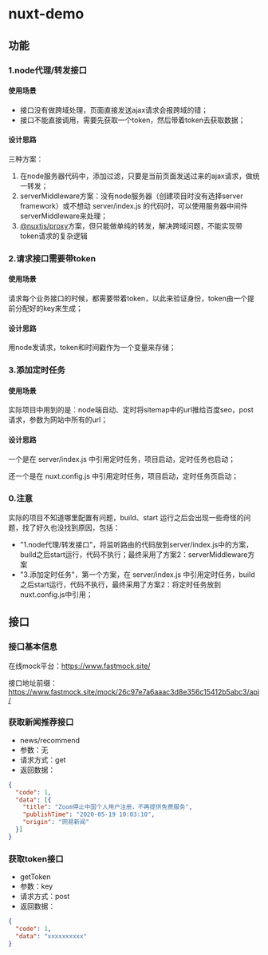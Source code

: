 # nuxt-demo

## 功能

### 1.node代理/转发接口
#### 使用场景
- 接口没有做跨域处理，页面直接发送ajax请求会报跨域的错；
- 接口不能直接调用，需要先获取一个token，然后带着token去获取数据；

#### 设计思路
三种方案：
1. 在node服务器代码中，添加过滤，只要是当前页面发送过来的ajax请求，做统一转发；
2. serverMiddleware方案：没有node服务器（创建项目时没有选择server framework）或不想动 server/index.js 的代码时，可以使用服务器中间件serverMiddleware来处理；
3. [@nuxtjs/proxy](https://www.npmjs.com/package/@nuxtjs/proxy)方案，但只能做单纯的转发，解决跨域问题，不能实现带token请求的复杂逻辑   


### 2.请求接口需要带token
#### 使用场景
请求每个业务接口的时候，都需要带着token，以此来验证身份，token由一个提前分配好的key来生成；

#### 设计思路
用node发请求，token和时间戳作为一个变量来存储；


### 3.添加定时任务
#### 使用场景
实际项目中用到的是：node端自动、定时将sitemap中的url推给百度seo，post请求，参数为网站中所有的url；

#### 设计思路
一个是在 server/index.js 中引用定时任务，项目启动，定时任务也启动；

还一个是在 nuxt.config.js 中引用定时任务，项目启动，定时任务页启动；


### 0.注意
实际的项目不知道哪里配置有问题，build、start 运行之后会出现一些奇怪的问题，找了好久也没找到原因，包括：
- "1.node代理/转发接口"，将监听路由的代码放到server/index.js中的方案，build之后start运行，代码不执行；最终采用了方案2：serverMiddleware方案
- "3.添加定时任务"，第一个方案，在 server/index.js 中引用定时任务，build之后start运行，代码不执行，最终采用了方案2：将定时任务放到nuxt.config.js中引用；


## 接口

### 接口基本信息
在线mock平台：https://www.fastmock.site/

接口地址前缀：https://www.fastmock.site/mock/26c97e7a6aaac3d8e356c15412b5abc3/api/

### 获取新闻推荐接口
- news/recommend
- 参数：无
- 请求方式：get
- 返回数据：
```json
{
  "code": 1,
  "data": [{
    "title": "Zoom停止中国个人用户注册，不再提供免费服务",
    "publishTime": "2020-05-19 10:03:10",
    "origin": "网易新闻"
  }]
}
```
### 获取token接口
- getToken
- 参数：key
- 请求方式：post
- 返回数据：
```json
{
  "code": 1,
  "data": "xxxxxxxxxx"
}
``` 





